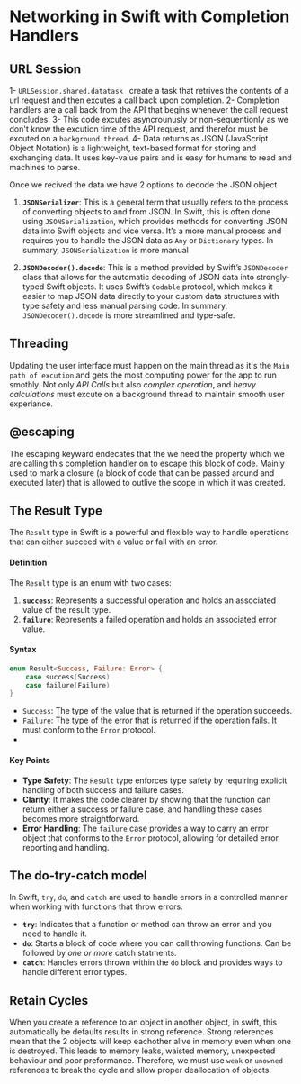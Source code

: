 # Networking in Swift with Completion Handlers

## URL Session
1- ```URLSession.shared.datatask ``` create a task that retrives the contents of a url request and then excutes a call back upon completion.
2- Completion handlers are a call back from the API that begins whenever the call request concludes.
3- This code excutes asyncrounusly or non-sequentionly as we don't know the excution time of the API request, and therefor must be excuted on a `background thread`.
4- Data returns as JSON (JavaScript Object Notation) is a lightweight, text-based format for storing and exchanging data. 
It uses key-value pairs and is easy for humans to read and machines to parse.

Once we recived the data we have 2 options to decode the JSON object 
1. **`JSONSerializer`**: This is a general term that usually refers to the process of converting objects to and from JSON. In Swift, this is often done using `JSONSerialization`, which provides methods for converting JSON data into Swift objects and vice versa. It’s a more manual process and requires you to handle the JSON data as `Any` or `Dictionary` types. In summary, `JSONSerialization` is more manual

2. **`JSONDecoder().decode`**: This is a method provided by Swift’s `JSONDecoder` class that allows for the automatic decoding of JSON data into strongly-typed Swift objects. It uses Swift’s `Codable` protocol, which makes it easier to map JSON data directly to your custom data structures with type safety and less manual parsing code. In summary, `JSONDecoder().decode` is more streamlined and type-safe.

## Threading
Updating the user interface must happen on the main thread as it's the `Main path of excution` and gets the most computing power for the app to run smothly. Not only *API Calls* but also *complex operation*, and *heavy calculations* must excute on a background thread to maintain smooth user experiance.

## @escaping 
The escaping keyward endecates that the we need the property which we are calling this completion handler on to escape this block of code. 
Mainly used to mark a closure (a block of code that can be passed around and executed later) that is allowed to outlive the scope in which it was created.

## The Result Type

The `Result` type in Swift is a powerful and flexible way to handle operations that can either succeed with a value or fail with an error. 

#### Definition

The `Result` type is an enum with two cases:

1. **`success`**: Represents a successful operation and holds an associated value of the result type.
2. **`failure`**: Represents a failed operation and holds an associated error value.

#### Syntax

```swift
enum Result<Success, Failure: Error> {
    case success(Success)
    case failure(Failure)
}
```

- `Success`: The type of the value that is returned if the operation succeeds.
- `Failure`: The type of the error that is returned if the operation fails. It must conform to the `Error` protocol.
- 
#### Key Points

- **Type Safety**: The `Result` type enforces type safety by requiring explicit handling of both success and failure cases.
- **Clarity**: It makes the code clearer by showing that the function can return either a success or failure case, and handling these cases becomes more straightforward.
- **Error Handling**: The `failure` case provides a way to carry an error object that conforms to the `Error` protocol, allowing for detailed error reporting and handling.

## The do-try-catch model

In Swift, `try`, `do`, and `catch` are used to handle errors in a controlled manner when working with functions that throw errors. 

- **`try`**: Indicates that a function or method can throw an error and you need to handle it.
- **`do`**: Starts a block of code where you can call throwing functions. Can be followed by *one or more* catch statments.
- **`catch`**: Handles errors thrown within the `do` block and provides ways to handle different error types.

## Retain Cycles

When you create a reference to an object in another object, in swift, this automatically be defaults results in strong reference.
Strong references mean that the 2 objects will keep eachother alive in memory even when one is destroyed. 
This leads to memory leaks, waisted memory, unexpected behaviour and poor preformance.
Therefore, we must use `weak` or `unowned` references to break the cycle and allow proper deallocation of objects.


